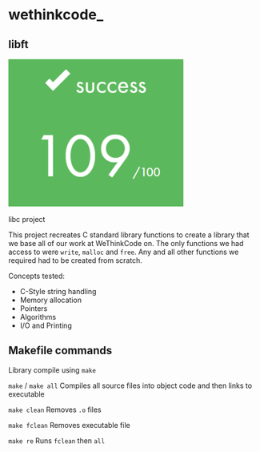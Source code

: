 # wethinkcode_

## libft

<img src="resources/libft-finalmark.png" width="350" />

libc project

This project recreates C standard library functions to create a library that we base all of our work at WeThinkCode on. 
The only functions we had access to were `write`, `malloc` and `free`. 
Any and all other functions we required had to be created from scratch.

Concepts tested:
- C-Style string handling
- Memory allocation
- Pointers
- Algorithms
- I/O and Printing

## Makefile commands

Library compile using `make`

`make` / `make all`    Compiles all source files into object code and then links to executable

`make clean`           Removes `.o` files

`make fclean`          Removes executable file

`make re`              Runs `fclean` then `all` 
